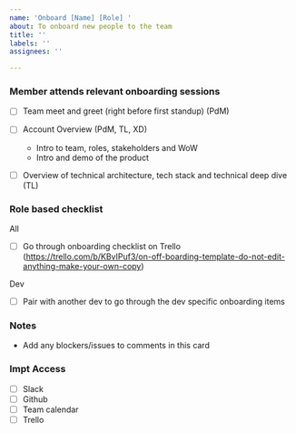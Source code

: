 ```yaml
---
name: 'Onboard [Name] [Role] '
about: To onboard new people to the team
title: ''
labels: ''
assignees: ''

---
```


### Member attends relevant onboarding sessions
- [ ] Team meet and greet (right before first standup) (PdM)
- [ ] Account Overview (PdM, TL, XD)
   - Intro to team, roles, stakeholders and WoW
   - Intro and demo of the product
- [ ] Overview of technical architecture, tech stack and technical deep dive (TL)


###  Role based checklist
All
- [ ] Go through onboarding checklist on Trello (https://trello.com/b/KBvIPuf3/on-off-boarding-template-do-not-edit-anything-make-your-own-copy)

Dev
- [ ] Pair with another dev to go through the dev specific onboarding items

###  Notes
- Add any blockers/issues to comments in this card

###  Impt Access 
- [ ] Slack
- [ ] Github
- [ ] Team calendar 
- [ ] Trello
